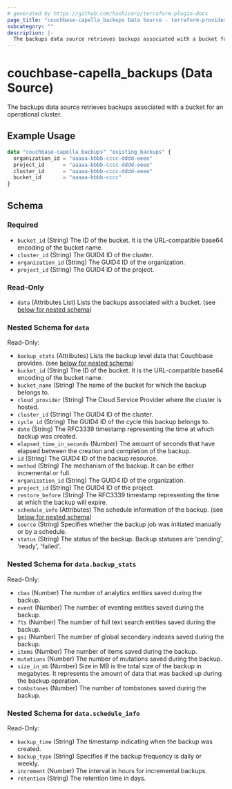 ```yaml
---
# generated by https://github.com/hashicorp/terraform-plugin-docs
page_title: "couchbase-capella_backups Data Source - terraform-provider-couchbase-capella"
subcategory: ""
description: |-
  The backups data source retrieves backups associated with a bucket for an operational cluster.
---
```


# couchbase-capella_backups (Data Source)

The backups data source retrieves backups associated with a bucket for an operational cluster.

## Example Usage

```terraform
data "couchbase-capella_backups" "existing_backups" {
  organization_id = "aaaaa-bbbb-cccc-dddd-eeee"
  project_id      = "aaaaa-bbbb-cccc-dddd-eeee"
  cluster_id      = "aaaaa-bbbb-cccc-dddd-eeee"
  bucket_id       = "aaaaa-bbbb-cccc"
}
```

<!-- schema generated by tfplugindocs -->
## Schema

### Required

- `bucket_id` (String) The ID of the bucket. It is the URL-compatible base64 encoding of the bucket name.
- `cluster_id` (String) The GUID4 ID of the cluster.
- `organization_id` (String) The GUID4 ID of the organization.
- `project_id` (String) The GUID4 ID of the project.

### Read-Only

- `data` (Attributes List) Lists the backups associated with a bucket. (see [below for nested schema](#nestedatt--data))

<a id="nestedatt--data"></a>
### Nested Schema for `data`

Read-Only:

- `backup_stats` (Attributes) Lists the backup level data that Couchbase provides. (see [below for nested schema](#nestedatt--data--backup_stats))
- `bucket_id` (String) The ID of the bucket. It is the URL-compatible base64 encoding of the bucket name.
- `bucket_name` (String) The name of the bucket for which the backup belongs to.
- `cloud_provider` (String) The Cloud Service Provider where the cluster is hosted.
- `cluster_id` (String) The GUID4 ID of the cluster.
- `cycle_id` (String) The GUID4 ID of the cycle this backup belongs to.
- `date` (String) The RFC3339 timestamp representing the time at which backup was created.
- `elapsed_time_in_seconds` (Number) The amount of seconds that have elapsed between the creation and completion of the backup.
- `id` (String) The GUID4 ID of the backup resource.
- `method` (String) The mechanism of the backup. It can be either incremental or full.
- `organization_id` (String) The GUID4 ID of the organization.
- `project_id` (String) The GUID4 ID of the project.
- `restore_before` (String) The RFC3339 timestamp representing the time at which the backup will expire.
- `schedule_info` (Attributes) The schedule information of the backup. (see [below for nested schema](#nestedatt--data--schedule_info))
- `source` (String) Specifies whether the backup job was initiated manually or by a schedule.
- `status` (String) The status of the backup. Backup statuses are 'pending', 'ready', 'failed'.

<a id="nestedatt--data--backup_stats"></a>
### Nested Schema for `data.backup_stats`

Read-Only:

- `cbas` (Number) The number of analytics entities saved during the backup.
- `event` (Number) The number of eventing entities saved during the backup.
- `fts` (Number) The number of full text search entities saved during the backup.
- `gsi` (Number) The number of global secondary indexes saved during the backup.
- `items` (Number) The number of items saved during the backup.
- `mutations` (Number) The number of mutations saved during the backup.
- `size_in_mb` (Number) Size in MB is the total size of the backup in megabytes. It represents the amount of data that was backed up during the backup operation.
- `tombstones` (Number) The number of tombstones saved during the backup.


<a id="nestedatt--data--schedule_info"></a>
### Nested Schema for `data.schedule_info`

Read-Only:

- `backup_time` (String) The timestamp indicating when the backup was created.
- `backup_type` (String) Specifies if the backup frequency is daily or weekly.
- `increment` (Number) The interval in hours for incremental backups.
- `retention` (String) The retention time in days.
